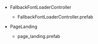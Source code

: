 - FallbackFontLoaderController
	- FallbackFontLoaderController.prefab


- PageLanding
	- page_landing.prefab
